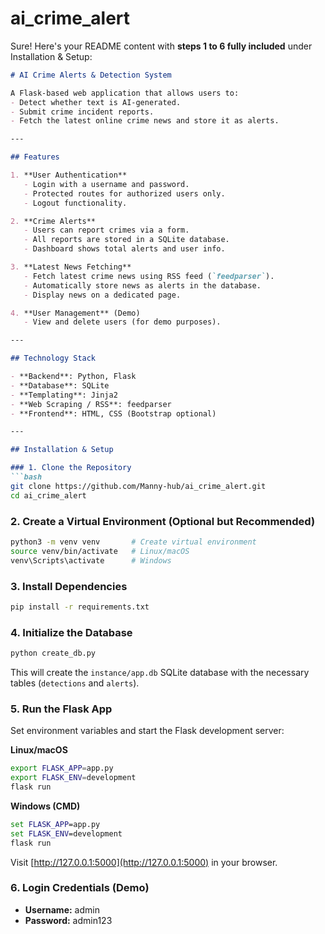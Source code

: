# ai_crime_alert
Sure! Here's your README content with **steps 1 to 6 fully included** under Installation & Setup:

````markdown
# AI Crime Alerts & Detection System

A Flask-based web application that allows users to:  
- Detect whether text is AI-generated.  
- Submit crime incident reports.  
- Fetch the latest online crime news and store it as alerts.  

---

## Features

1. **User Authentication**
   - Login with a username and password.
   - Protected routes for authorized users only.
   - Logout functionality.

2. **Crime Alerts**
   - Users can report crimes via a form.
   - All reports are stored in a SQLite database.
   - Dashboard shows total alerts and user info.

3. **Latest News Fetching**
   - Fetch latest crime news using RSS feed (`feedparser`).
   - Automatically store news as alerts in the database.
   - Display news on a dedicated page.

4. **User Management** (Demo)
   - View and delete users (for demo purposes).

---

## Technology Stack

- **Backend**: Python, Flask  
- **Database**: SQLite  
- **Templating**: Jinja2  
- **Web Scraping / RSS**: feedparser  
- **Frontend**: HTML, CSS (Bootstrap optional)  

---

## Installation & Setup

### 1. Clone the Repository
```bash
git clone https://github.com/Manny-hub/ai_crime_alert.git
cd ai_crime_alert
````

### 2. Create a Virtual Environment (Optional but Recommended)

```bash
python3 -m venv venv       # Create virtual environment
source venv/bin/activate   # Linux/macOS
venv\Scripts\activate      # Windows
```

### 3. Install Dependencies

```bash
pip install -r requirements.txt
```

### 4. Initialize the Database

```bash
python create_db.py
```

This will create the `instance/app.db` SQLite database with the necessary tables (`detections` and `alerts`).

### 5. Run the Flask App

Set environment variables and start the Flask development server:

**Linux/macOS**

```bash
export FLASK_APP=app.py
export FLASK_ENV=development
flask run
```

**Windows (CMD)**

```cmd
set FLASK_APP=app.py
set FLASK_ENV=development
flask run
```

Visit [http://127.0.0.1:5000](http://127.0.0.1:5000) in your browser.

### 6. Login Credentials (Demo)

* **Username:** admin
* **Password:** admin123

```
